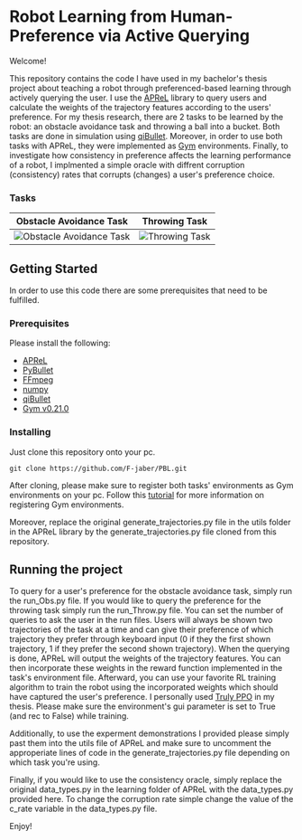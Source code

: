 # Robot Learning from Human-Preference via Active Querying


Welcome!

This repository contains the code I have used in my bachelor's thesis project about teaching a robot through preferenced-based learning through actively querying the user. I use the [APReL](https://github.com/Stanford-ILIAD/APReL)  library to query users and calculate the weights of the trajectory features according to the users' preference. For my thesis research, there are 2 tasks to be learned by the robot: an obstacle avoidance task and throwing a ball into a bucket. Both tasks are done in simulation using [qiBullet](https://github.com/softbankrobotics-research/qibullet). Moreover, in order to use both tasks with APReL, they were implemented as [Gym](https://gym.openai.com/docs/) environments. Finally, to investigate how consistency in preference affects the learning performance of a robot, I implmented a simple oracle with diffrent corruption (consistency) rates that corrupts (changes) a user's preference choice.
### Tasks

| Obstacle Avoidance Task  | Throwing Task |
| ------------- | ------------- |
| ![Obstacle Avoidance Task](https://i.ibb.co/185rGbz/Picture1.gif)  | ![Throwing Task](https://i.ibb.co/KzbtTfX/Picture2.gif)  |


## Getting Started
In order to use this code there are some prerequisites that need to be fulfilled.
### Prerequisites
Please install the following:
- [APReL](https://github.com/Stanford-ILIAD/APReL)
- [PyBullet](https://github.com/bulletphysics/bullet3)
- [FFmpeg](https://github.com/F-jaber/PBL)
- [numpy](https://numpy.org/install/)
- [qiBullet](https://github.com/softbankrobotics-research/qibullet)
- [Gym v0.21.0](https://github.com/openai/gym/releases/tag/v0.21.0)

### Installing

Just clone this repository onto your pc.

```
git clone https://github.com/F-jaber/PBL.git
```
After cloning, please make sure to register both tasks' environments as Gym environments on your pc. Follow this [tutorial](https://towardsdatascience.com/beginners-guide-to-custom-environments-in-openai-s-gym-989371673952) for more information on registering Gym environments.

Moreover, replace the original generate_trajectories.py file in the utils folder in the APReL library by the generate_trajectories.py file cloned from this repository.
## Running the project
To query for a user's preference for the obstacle avoidance task, simply run the run_Obs.py file. If you would like to query the preference for the throwing task simply run the run_Throw.py file. You can set the number of queries to ask the user in the run files. Users will always be shown two trajectories of the task at a time and can give their preference of which trajectory they prefer through keyboard input (0 if they  the first shown trajectory, 1 if they prefer the second shown trajectory). When the querying is done, APReL will output the weights of the trajectory features. You can then incorporate these weights in the reward function implemented in the task's environment file. Afterward, you can use your favorite RL training algorithm to train the robot using the incorporated weights which should have captured the user's preference. I personally used [Truly PPO](https://github.com/wisnunugroho21/reinforcement_learning_ppo_rnd) in my thesis. Please make sure the environment's gui parameter is set to True (and rec to False) while training.

Additionally, to use the experment demonstrations I provided please simply past them into the utils file of APReL and make sure to uncomment the approperiate lines of code  in the generate_trajectories.py file depending on which task you're using.


Finally, if you would like to use the consistency oracle, simply replace the original data_types.py in the learning folder of APReL with the data_types.py provided here. To change the corruption rate simple change the value of the c_rate variable in the data_types.py file.

Enjoy!

